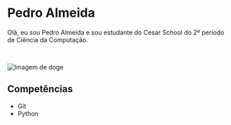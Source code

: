 # Pedro Almeida

Olá, eu sou Pedro Almeida e sou estudante do Cesar School do 2º período de Ciência da Computação.

</br>

![Imagem de doge](https://upload.wikimedia.org/wikipedia/commons/7/70/Doge_meme.png)

## Competências

- Git
- Python